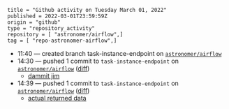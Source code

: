 ```
title = "Github activity on Tuesday March 01, 2022"
published = 2022-03-01T23:59:59Z
origin = "github"
type = "repository_activity"
repository = [ "astronomer/airflow",]
tag = [ "repo-astronomer-airflow",]
```

* 11:40 — created branch task-instance-endpoint on [`astronomer/airflow`](https://github.com/astronomer/airflow)
* 14:30 — pushed 1 commit to `task-instance-endpoint` on [`astronomer/airflow`](https://github.com/astronomer/airflow) ([diff](https://github.com/astronomer/airflow/compare/dff4ccd5ffd783707402054fbbf2a147daee8e3d..552384cdfef0960b66bf75830f6f1cab659d0e96))
  * [dammit jim](https://github.com/astronomer/airflow/commit/552384cdfef0960b66bf75830f6f1cab659d0e96)
* 14:39 — pushed 1 commit to `task-instance-endpoint` on [`astronomer/airflow`](https://github.com/astronomer/airflow) ([diff](https://github.com/astronomer/airflow/compare/552384cdfef0960b66bf75830f6f1cab659d0e96..41ae19c6864d207a22b9608f6ba6cdfa43085ccd))
  * [actual returned data](https://github.com/astronomer/airflow/commit/41ae19c6864d207a22b9608f6ba6cdfa43085ccd)
